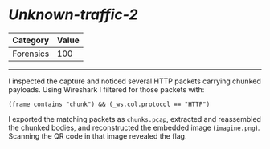 # _Unknown-traffic-2_

Category | Value
-- | --
Forensics | 100

***

I inspected the capture and noticed several HTTP packets carrying chunked payloads. Using Wireshark I filtered for those packets with:

```
(frame contains "chunk") && (_ws.col.protocol == "HTTP")
```

I exported the matching packets as `chunks.pcap`, extracted and reassembled the chunked bodies, and reconstructed the embedded image (`imagine.png`). Scanning the QR code in that image revealed the flag.
